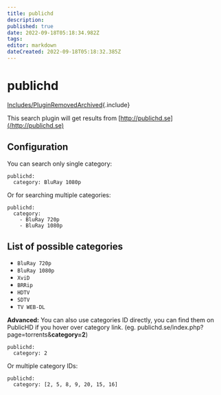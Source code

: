 ```yaml
---
title: publichd
description: 
published: true
date: 2022-09-18T05:18:34.982Z
tags: 
editor: markdown
dateCreated: 2022-09-18T05:18:32.385Z
---
```


# publichd
[Includes/PluginRemovedArchived](/Includes/PluginRemovedArchived){.include}

This search plugin will get results from [http://publichd.se](/http://publichd.se)

## Configuration
You can search only single category:
```
publichd: 
  category: BluRay 1080p
```

Or for searching multiple categories:
```
publichd: 
  category:
    - BluRay 720p
    - BluRay 1080p
```

## List of possible categories
* `BluRay 720p`
* `BluRay 1080p`
* `XviD`
* `BRRip`
* `HDTV`
* `SDTV`
* `TV WEB-DL`

**Advanced:** You can also use categories ID directly, you can find them on PublicHD if you hover over category link. (eg. publichd.se/index.php?page=torrents&**category=2**)
```
publichd: 
  category: 2
```
Or multiple category IDs:
```
publichd: 
  category: [2, 5, 8, 9, 20, 15, 16]
```